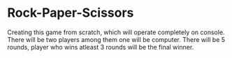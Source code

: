 # Rock-Paper-Scissors

Creating this game from scratch, which will operate completely on console.
There will be two players among them one will be computer.
There will be 5 rounds, player who wins atleast 3 rounds will be the final winner.
